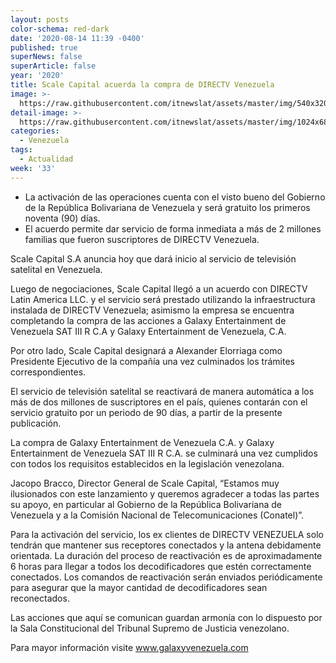 ```yaml
---
layout: posts
color-schema: red-dark
date: '2020-08-14 11:39 -0400'
published: true
superNews: false
superArticle: false
year: '2020'
title: Scale Capital acuerda la compra de DIRECTV Venezuela
image: >-
  https://raw.githubusercontent.com/itnewslat/assets/master/img/540x320/Directv-Sede-p.jpg
detail-image: >-
  https://raw.githubusercontent.com/itnewslat/assets/master/img/1024x680/Directv-Sede-g.jpg
categories:
  - Venezuela
tags:
  - Actualidad
week: '33'
---
```

- La  activación de las operaciones cuenta con el visto bueno del Gobierno de la República Bolivariana de Venezuela y será gratuito los primeros noventa (90) días.
- El acuerdo permite dar servicio de forma inmediata a más de 2 millones familias que fueron suscriptores de DIRECTV Venezuela.

Scale Capital S.A anuncia hoy que dará inicio al servicio de televisión satelital en Venezuela.

Luego de negociaciones, Scale Capital llegó a un acuerdo con DIRECTV Latin America LLC. y el servicio será prestado utilizando la infraestructura instalada de DIRECTV Venezuela; asimismo la empresa se encuentra completando la compra de las acciones a Galaxy Entertainment de Venezuela SAT III R C.A y Galaxy Entertainment de Venezuela, C.A.

Por otro lado, Scale Capital designará a Alexander Elorriaga como Presidente Ejecutivo de la compañía una vez culminados los trámites correspondientes. 

El servicio de televisión satelital se reactivará de manera automática a los más de dos millones de suscriptores en el país, quienes contarán con el servicio gratuito por un periodo de 90 días, a partir de la presente publicación.

La compra de Galaxy Entertainment de Venezuela C.A. y Galaxy Entertainment de Venezuela SAT III R C.A. se culminará una vez cumplidos con todos los requisitos establecidos en la legislación venezolana.

Jacopo Bracco, Director General de Scale Capital, “Estamos muy ilusionados con este lanzamiento y queremos agradecer a todas las partes su apoyo, en particular al Gobierno de la República Bolivariana de Venezuela y a la Comisión Nacional de Telecomunicaciones (Conatel)”.

Para la activación del servicio, los ex clientes de DIRECTV VENEZUELA  solo tendrán que mantener sus receptores conectados y la antena debidamente orientada. La duración del proceso de reactivación es de aproximadamente 6 horas para llegar a todos los decodificadores que estén correctamente conectados. Los comandos de reactivación serán enviados periódicamente para asegurar que la mayor cantidad de decodificadores sean reconectados.

Las acciones que aquí se comunican guardan armonía con lo dispuesto por la Sala Constitucional del Tribunal Supremo de Justicia venezolano.

Para mayor información visite www.galaxyvenezuela.com